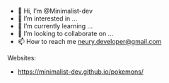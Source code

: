 - 👋 Hi, I’m @Minimalist-dev
- 👀 I’m interested in ...
- 🌱 I’m currently learning ...
- 💞️ I’m looking to collaborate on ...
- 📫 How to reach me neury.developer@gmail.com

Websites:
  - https://minimalist-dev.github.io/pokemons/
